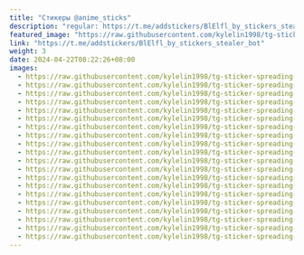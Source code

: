 ```yaml
---
title: "Стикеры @anime_sticks"
description: "regular: https://t.me/addstickers/BlElfl_by_stickers_stealer_bot"
featured_image: "https://raw.githubusercontent.com/kylelin1998/tg-sticker-spreading-worldwide-images/main/img/76215f22-bdc1-44c7-99ad-c40832d9d1a0.jpg"
link: "https://t.me/addstickers/BlElfl_by_stickers_stealer_bot"
weight: 3
date: 2024-04-22T08:22:26+08:00
images:
  - https://raw.githubusercontent.com/kylelin1998/tg-sticker-spreading-worldwide-images/main/img/76215f22-bdc1-44c7-99ad-c40832d9d1a0.jpg
  - https://raw.githubusercontent.com/kylelin1998/tg-sticker-spreading-worldwide-images/main/img/7348b3a6-e69b-4657-8066-c2df826eabe8.jpg
  - https://raw.githubusercontent.com/kylelin1998/tg-sticker-spreading-worldwide-images/main/img/8bd41d88-0bb7-46c1-81a9-d364a660458d.jpg
  - https://raw.githubusercontent.com/kylelin1998/tg-sticker-spreading-worldwide-images/main/img/5e4d215f-0223-47f9-84a8-244b81ebb11d.jpg
  - https://raw.githubusercontent.com/kylelin1998/tg-sticker-spreading-worldwide-images/main/img/df8e60bc-6ac3-43e2-a430-2b64b544cb25.jpg
  - https://raw.githubusercontent.com/kylelin1998/tg-sticker-spreading-worldwide-images/main/img/42c77040-35bf-475f-8cd0-e6bfb0d35e30.jpg
  - https://raw.githubusercontent.com/kylelin1998/tg-sticker-spreading-worldwide-images/main/img/4ef81a08-9db4-4c94-b3e2-eb0961382708.jpg
  - https://raw.githubusercontent.com/kylelin1998/tg-sticker-spreading-worldwide-images/main/img/08add428-fe92-4f2f-bb6d-bebef0054f39.jpg
  - https://raw.githubusercontent.com/kylelin1998/tg-sticker-spreading-worldwide-images/main/img/d664c4ce-8adb-402a-86a1-8de742a0e1d8.jpg
  - https://raw.githubusercontent.com/kylelin1998/tg-sticker-spreading-worldwide-images/main/img/e2774b14-08f3-4175-8c30-9b248abb32c8.jpg
  - https://raw.githubusercontent.com/kylelin1998/tg-sticker-spreading-worldwide-images/main/img/7ac94df1-e656-418f-ae35-06745488f0c3.jpg
  - https://raw.githubusercontent.com/kylelin1998/tg-sticker-spreading-worldwide-images/main/img/fd482cea-cf8a-429f-8f1c-a975a1eaa71a.jpg
  - https://raw.githubusercontent.com/kylelin1998/tg-sticker-spreading-worldwide-images/main/img/b6647de2-23e8-4061-9e36-0f630c04b199.jpg
  - https://raw.githubusercontent.com/kylelin1998/tg-sticker-spreading-worldwide-images/main/img/4dadeba3-230f-4505-a617-e0956f6f96ba.jpg
  - https://raw.githubusercontent.com/kylelin1998/tg-sticker-spreading-worldwide-images/main/img/8c878d27-4a6b-496b-a94e-a9c2c77471c7.jpg
  - https://raw.githubusercontent.com/kylelin1998/tg-sticker-spreading-worldwide-images/main/img/e001f3d7-9d70-45a5-b8f5-c8f9181b347c.jpg
  - https://raw.githubusercontent.com/kylelin1998/tg-sticker-spreading-worldwide-images/main/img/22060891-cc0e-4026-9bba-82ce0fcb1c05.jpg
  - https://raw.githubusercontent.com/kylelin1998/tg-sticker-spreading-worldwide-images/main/img/db8c962b-3ec4-4515-9ccc-b90a1f91d4ae.jpg
  - https://raw.githubusercontent.com/kylelin1998/tg-sticker-spreading-worldwide-images/main/img/ac6c3f7b-c305-4565-9118-db09b9082fac.jpg
  - https://raw.githubusercontent.com/kylelin1998/tg-sticker-spreading-worldwide-images/main/img/f4aef7a2-cc54-4519-bc33-1576a16bbfd4.jpg
---
```


